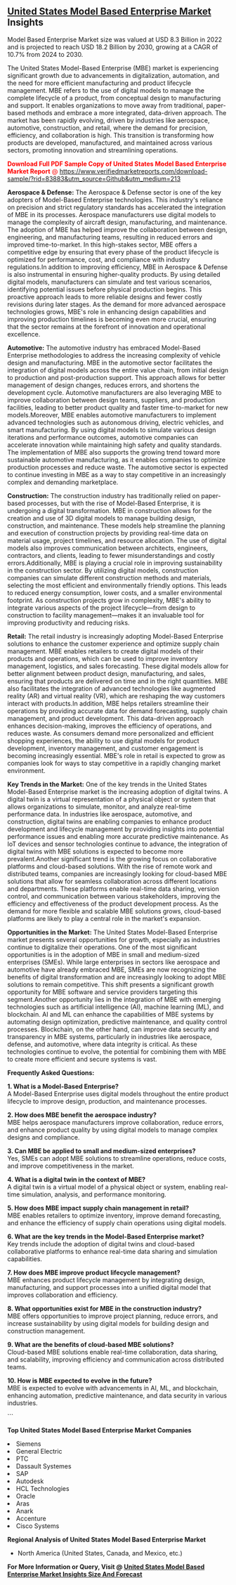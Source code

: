<h2><a href="https://www.verifiedmarketreports.com/download-sample/?rid=83883&amp;utm_source=Github&amp;utm_medium=213" target="_blank">United States Model Based Enterprise Market</a> Insights</h2><p>Model Based Enterprise Market size was valued at USD 8.3 Billion in 2022 and is projected to reach USD 18.2 Billion by 2030, growing at a CAGR of 10.7% from 2024 to 2030.</p><p><p>The United States Model-Based Enterprise (MBE) market is experiencing significant growth due to advancements in digitalization, automation, and the need for more efficient manufacturing and product lifecycle management. MBE refers to the use of digital models to manage the complete lifecycle of a product, from conceptual design to manufacturing and support. It enables organizations to move away from traditional, paper-based methods and embrace a more integrated, data-driven approach. The market has been rapidly evolving, driven by industries like aerospace, automotive, construction, and retail, where the demand for precision, efficiency, and collaboration is high. This transition is transforming how products are developed, manufactured, and maintained across various sectors, promoting innovation and streamlining operations.<p><span class=""><span style="color: #ff0000;"><strong>Download Full PDF Sample Copy of United States Model Based Enterprise Market Report</strong> @ </span><a href="https://www.verifiedmarketreports.com/download-sample/?rid=83883&amp;utm_source=Github&amp;utm_medium=213" target="_blank">https://www.verifiedmarketreports.com/download-sample/?rid=83883&amp;utm_source=Github&amp;utm_medium=213</a></span></p></p><p><b>Aerospace & Defense:</b> The Aerospace & Defense sector is one of the key adopters of Model-Based Enterprise technologies. This industry's reliance on precision and strict regulatory standards has accelerated the integration of MBE in its processes. Aerospace manufacturers use digital models to manage the complexity of aircraft design, manufacturing, and maintenance. The adoption of MBE has helped improve the collaboration between design, engineering, and manufacturing teams, resulting in reduced errors and improved time-to-market. In this high-stakes sector, MBE offers a competitive edge by ensuring that every phase of the product lifecycle is optimized for performance, cost, and compliance with industry regulations.In addition to improving efficiency, MBE in Aerospace & Defense is also instrumental in ensuring higher-quality products. By using detailed digital models, manufacturers can simulate and test various scenarios, identifying potential issues before physical production begins. This proactive approach leads to more reliable designs and fewer costly revisions during later stages. As the demand for more advanced aerospace technologies grows, MBE's role in enhancing design capabilities and improving production timelines is becoming even more crucial, ensuring that the sector remains at the forefront of innovation and operational excellence.</p><p><b>Automotive:</b> The automotive industry has embraced Model-Based Enterprise methodologies to address the increasing complexity of vehicle design and manufacturing. MBE in the automotive sector facilitates the integration of digital models across the entire value chain, from initial design to production and post-production support. This approach allows for better management of design changes, reduces errors, and shortens the development cycle. Automotive manufacturers are also leveraging MBE to improve collaboration between design teams, suppliers, and production facilities, leading to better product quality and faster time-to-market for new models.Moreover, MBE enables automotive manufacturers to implement advanced technologies such as autonomous driving, electric vehicles, and smart manufacturing. By using digital models to simulate various design iterations and performance outcomes, automotive companies can accelerate innovation while maintaining high safety and quality standards. The implementation of MBE also supports the growing trend toward more sustainable automotive manufacturing, as it enables companies to optimize production processes and reduce waste. The automotive sector is expected to continue investing in MBE as a way to stay competitive in an increasingly complex and demanding marketplace.</p><p><b>Construction:</b> The construction industry has traditionally relied on paper-based processes, but with the rise of Model-Based Enterprise, it is undergoing a digital transformation. MBE in construction allows for the creation and use of 3D digital models to manage building design, construction, and maintenance. These models help streamline the planning and execution of construction projects by providing real-time data on material usage, project timelines, and resource allocation. The use of digital models also improves communication between architects, engineers, contractors, and clients, leading to fewer misunderstandings and costly errors.Additionally, MBE is playing a crucial role in improving sustainability in the construction sector. By utilizing digital models, construction companies can simulate different construction methods and materials, selecting the most efficient and environmentally friendly options. This leads to reduced energy consumption, lower costs, and a smaller environmental footprint. As construction projects grow in complexity, MBE's ability to integrate various aspects of the project lifecycle—from design to construction to facility management—makes it an invaluable tool for improving productivity and reducing risks.</p><p><b>Retail:</b> The retail industry is increasingly adopting Model-Based Enterprise solutions to enhance the customer experience and optimize supply chain management. MBE enables retailers to create digital models of their products and operations, which can be used to improve inventory management, logistics, and sales forecasting. These digital models allow for better alignment between product design, manufacturing, and sales, ensuring that products are delivered on time and in the right quantities. MBE also facilitates the integration of advanced technologies like augmented reality (AR) and virtual reality (VR), which are reshaping the way customers interact with products.In addition, MBE helps retailers streamline their operations by providing accurate data for demand forecasting, supply chain management, and product development. This data-driven approach enhances decision-making, improves the efficiency of operations, and reduces waste. As consumers demand more personalized and efficient shopping experiences, the ability to use digital models for product development, inventory management, and customer engagement is becoming increasingly essential. MBE's role in retail is expected to grow as companies look for ways to stay competitive in a rapidly changing market environment.</p><p><b>Key Trends in the Market:</b> One of the key trends in the United States Model-Based Enterprise market is the increasing adoption of digital twins. A digital twin is a virtual representation of a physical object or system that allows organizations to simulate, monitor, and analyze real-time performance data. In industries like aerospace, automotive, and construction, digital twins are enabling companies to enhance product development and lifecycle management by providing insights into potential performance issues and enabling more accurate predictive maintenance. As IoT devices and sensor technologies continue to advance, the integration of digital twins with MBE solutions is expected to become more prevalent.Another significant trend is the growing focus on collaborative platforms and cloud-based solutions. With the rise of remote work and distributed teams, companies are increasingly looking for cloud-based MBE solutions that allow for seamless collaboration across different locations and departments. These platforms enable real-time data sharing, version control, and communication between various stakeholders, improving the efficiency and effectiveness of the product development process. As the demand for more flexible and scalable MBE solutions grows, cloud-based platforms are likely to play a central role in the market's expansion.</p><p><b>Opportunities in the Market:</b> The United States Model-Based Enterprise market presents several opportunities for growth, especially as industries continue to digitalize their operations. One of the most significant opportunities is in the adoption of MBE in small and medium-sized enterprises (SMEs). While large enterprises in sectors like aerospace and automotive have already embraced MBE, SMEs are now recognizing the benefits of digital transformation and are increasingly looking to adopt MBE solutions to remain competitive. This shift presents a significant growth opportunity for MBE software and service providers targeting this segment.Another opportunity lies in the integration of MBE with emerging technologies such as artificial intelligence (AI), machine learning (ML), and blockchain. AI and ML can enhance the capabilities of MBE systems by automating design optimization, predictive maintenance, and quality control processes. Blockchain, on the other hand, can improve data security and transparency in MBE systems, particularly in industries like aerospace, defense, and automotive, where data integrity is critical. As these technologies continue to evolve, the potential for combining them with MBE to create more efficient and secure systems is vast.</p><p><b>Frequently Asked Questions:</b></p><p><b>1. What is a Model-Based Enterprise?</b><br> A Model-Based Enterprise uses digital models throughout the entire product lifecycle to improve design, production, and maintenance processes.</p><p><b>2. How does MBE benefit the aerospace industry?</b><br> MBE helps aerospace manufacturers improve collaboration, reduce errors, and enhance product quality by using digital models to manage complex designs and compliance.</p><p><b>3. Can MBE be applied to small and medium-sized enterprises?</b><br> Yes, SMEs can adopt MBE solutions to streamline operations, reduce costs, and improve competitiveness in the market.</p><p><b>4. What is a digital twin in the context of MBE?</b><br> A digital twin is a virtual model of a physical object or system, enabling real-time simulation, analysis, and performance monitoring.</p><p><b>5. How does MBE impact supply chain management in retail?</b><br> MBE enables retailers to optimize inventory, improve demand forecasting, and enhance the efficiency of supply chain operations using digital models.</p><p><b>6. What are the key trends in the Model-Based Enterprise market?</b><br> Key trends include the adoption of digital twins and cloud-based collaborative platforms to enhance real-time data sharing and simulation capabilities.</p><p><b>7. How does MBE improve product lifecycle management?</b><br> MBE enhances product lifecycle management by integrating design, manufacturing, and support processes into a unified digital model that improves collaboration and efficiency.</p><p><b>8. What opportunities exist for MBE in the construction industry?</b><br> MBE offers opportunities to improve project planning, reduce errors, and increase sustainability by using digital models for building design and construction management.</p><p><b>9. What are the benefits of cloud-based MBE solutions?</b><br> Cloud-based MBE solutions enable real-time collaboration, data sharing, and scalability, improving efficiency and communication across distributed teams.</p><p><b>10. How is MBE expected to evolve in the future?</b><br> MBE is expected to evolve with advancements in AI, ML, and blockchain, enhancing automation, predictive maintenance, and data security in various industries.</p>```</p><p><strong>Top United States Model Based Enterprise Market Companies</strong></p><div data-test-id=""><p><li>Siemens</li><li> General Electric</li><li> PTC</li><li> Dassault Systemes</li><li> SAP</li><li> Autodesk</li><li> HCL Technologies</li><li> Oracle</li><li> Aras</li><li> Anark</li><li> Accenture</li><li> Cisco Systems</li></p><div><strong>Regional Analysis of&nbsp;United States Model Based Enterprise Market</strong></div><ul><li dir="ltr"><p dir="ltr">North America&nbsp;(United States, Canada, and Mexico, etc.)</p></li></ul><p><strong>For More Information or Query, Visit @&nbsp;</strong><strong><a href="https://www.verifiedmarketreports.com/product/global-model-based-enterprise-market-growth-status-and-outlook-2019-2024/?utm_source=Github&amp;utm_medium=213" target="_blank">United States Model Based Enterprise Market Insights Size And Forecast</a></strong></p></div>
